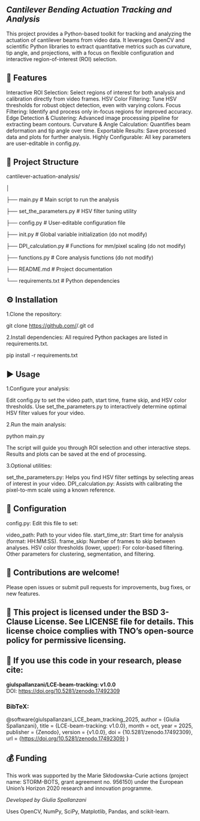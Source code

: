 ## _Cantilever Bending Actuation Tracking and Analysis_

This project provides a Python-based toolkit for tracking and analyzing the actuation of cantilever beams from video data. It leverages OpenCV and scientific Python libraries to extract quantitative metrics such as curvature, tip angle, and projections, with a focus on flexible configuration and interactive region-of-interest (ROI) selection.

## 🚀 Features

Interactive ROI Selection: Select regions of interest for both analysis and calibration directly from video frames.
HSV Color Filtering: Tune HSV thresholds for robust object detection, even with varying colors.
Focus Filtering: Identify and process only in-focus regions for improved accuracy.
Edge Detection & Clustering: Advanced image processing pipeline for extracting beam contours.
Curvature & Angle Calculation: Quantifies beam deformation and tip angle over time.
Exportable Results: Save processed data and plots for further analysis.
Highly Configurable: All key parameters are user-editable in config.py.


## 📂 Project Structure

cantilever-actuation-analysis/

│

├── main.py                # Main script to run the analysis

├── set_the_parameters.py  # HSV filter tuning utility

├── config.py              # User-editable configuration file

├── init.py                # Global variable initialization (do not modify)

├── DPI_calculation.py     # Functions for mm/pixel scaling (do not modify)

├── functions.py           # Core analysis functions (do not modify)

├── README.md              # Project documentation

└── requirements.txt       # Python dependencies


## ⚙️ Installation

1.Clone the repository:

git clone https://github.com/<your-username>/<repo-name>.git
cd <repo-name>

2.Install dependencies: All required Python packages are listed in requirements.txt.

pip install -r requirements.txt


## ▶️ Usage


1.Configure your analysis:

Edit config.py to set the video path, start time, frame skip, and HSV color thresholds.
Use set_the_parameters.py to interactively determine optimal HSV filter values for your video.

2.Run the main analysis:

python main.py

The script will guide you through ROI selection and other interactive steps.
Results and plots can be saved at the end of processing.

3.Optional utilities:

set_the_parameters.py: Helps you find HSV filter settings by selecting areas of interest in your video.
DPI_calculation.py: Assists with calibrating the pixel-to-mm scale using a known reference.


## 📝 Configuration

config.py:
Edit this file to set:

video_path: Path to your video file.
start_time_str: Start time for analysis (format: HH:MM:SS).
frame_skip: Number of frames to skip between analyses.
HSV color thresholds (lower, upper): For color-based filtering.
Other parameters for clustering, segmentation, and filtering.


## 🤝 Contributions are welcome!
Please open issues or submit pull requests for improvements, bug fixes, or new features.

## 📜 This project is licensed under the BSD 3-Clause License. See LICENSE file for details. This license choice complies with TNO’s open-source policy for permissive licensing.

## 📄 If you use this code in your research, please cite:

**giulspallanzani/LCE-beam-tracking: v1.0.0**  
DOI: https://doi.org/10.5281/zenodo.17492309

### BibTeX:
@software{giulspallanzani_LCE_beam_tracking_2025,
  author       = {Giulia Spallanzani},
  title        = {LCE-beam-tracking: v1.0.0},
  month        = oct,
  year         = 2025,
  publisher    = {Zenodo},
  version      = {v1.0.0},
  doi          = {10.5281/zenodo.17492309},
  url          = {https://doi.org/10.5281/zenodo.17492309}
}

## 💰 Funding
This work was supported by the Marie Skłodowska-Curie actions (project name: STORM-BOTS, grant agreement no. 956150) under the European Union’s Horizon 2020 research and innovation programme. 

_Developed by Giulia Spallanzani_

Uses OpenCV, NumPy, SciPy, Matplotlib, Pandas, and scikit-learn.










